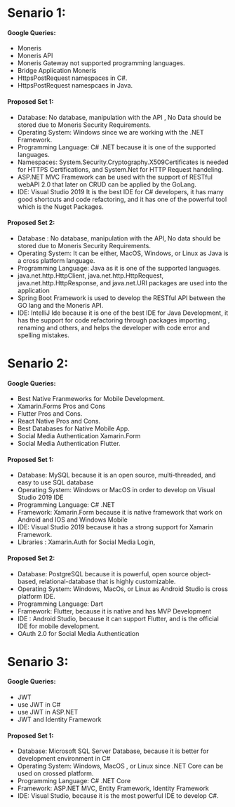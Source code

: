 
# Senario 1:

#### Google Queries:

- Moneris
- Moneris API
- Moneris Gateway not supported programming languages.
- Bridge Application Moneris
- HttpsPostRequest namespaces in C#.
- HttpsPostRequest namespcaes in Java.

#### Proposed Set 1:

- Database: No database, manipulation with the API , No Data should be stored due to Moneris Security Requirements.
- Operating System: Windows since we are working with the .NET Framework.
- Programming Language: C# .NET because it is one of the supported languages.
- Namespaces: System.Security.Cryptography.X509Certificates is needed for HTTPS Certifications, and System.Net for HTTP Request handeling.
- ASP.NET MVC Framework can be used with the support of RESTful webAPI 2.0 that later on CRUD can be applied by the GoLang.
- IDE: Visual Studio 2019 It is the best IDE for C# developers, it has many good shortcuts and code refactoring, and it has one of the powerful tool which is the Nuget Packages.

#### Proposed Set 2:

- Database : No database, manipulation with the API, No data should be stored due to Moneris Security Requirements.
- Operating System: It can be either, MacOS, Windows, or Linux as Java is a cross platform language.
- Programming Language: Java as it is one of the supported languages.
- java.net.http.HttpClient, java.net.http.HttpRequest, java.net.http.HttpResponse, and java.net.URI packages are used into the application
- Spring Boot Framework is used to develop the RESTful API between the GO lang and the Moneris API. 
- IDE: IntelliJ Ide because it is one of the best IDE for Java Development, it has the support for code refactoring through packages importing , renaming and others, and helps the developer with code error and spelling mistakes.


# Senario 2:

#### Google Queries:

- Best Native Franmeworks for Mobile Development. 
- Xamarin.Forms Pros and Cons
- Flutter Pros and Cons.
- React Native Pros and Cons.
- Best Databases for Native Mobile App.
- Social Media Authentication Xamarin.Form
- Social Media Authentication Flutter.


#### Proposed Set 1:

- Database: MySQL because it is an open source, multi-threaded, and easy to use SQL database
- Operating System: Windows or MacOS in order to develop on Visual Studio 2019 IDE
- Programming Language: C# .NET
- Framework: Xamarin.Form because it is native framework that work on Android and IOS and Windows Mobile
- IDE: Visual Studio 2019 because it has a strong support for Xamarin Framework.
- Libraries : Xamarin.Auth for Social Media Login, 

#### Proposed Set 2:

- Database: PostgreSQL because it is powerful, open source object-based, relational-database that is highly customizable.
- Operating System: Windows, MacOs, or Linux as Android Studio is cross platform IDE.
- Programming Language: Dart
- Framework: Flutter, because it is native and has MVP Development
- IDE : Android Studio, because it can support Flutter, and is the official IDE for mobile development.
- OAuth 2.0 for Social Media Authentication 


# Senario 3:

#### Google Queries:

- JWT
- use JWT in C#
- use JWT in ASP.NET
- JWT and Identity Framework


#### Proposed Set 1:

- Database: Microsoft SQL Server Database, because it is better for development environment in C# 
- Operating System: Windows, MacOS , or Linux since .NET Core can be used on crossed platform.
- Programming Language: C# .NET Core 
- Framework: ASP.NET MVC, Entity Framework, Identity Framework
- IDE: Visual Studio, because it is the most powerful IDE to develop C#.
